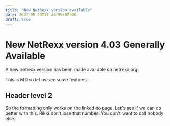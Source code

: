 ```yaml
---
title: "New NetRexx version available"
date: 2022-05-20T17:46:59+02:00
draft: true
---
```

# New NetRexx version 4.03 Generally Available

A new netrexx version has been made available on netrexx.org.

This is MD so let us see some features.

## Header level 2

So the formatting only works on the linked-to page. Let's see if we can do better with this. Rikki don't lose that number! You don't want to call nobody else.

